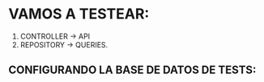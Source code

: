 # VAMOS A TESTEAR:
1. CONTROLLER -> API
2. REPOSITORY -> QUERIES.
## CONFIGURANDO LA BASE DE DATOS DE TESTS:
